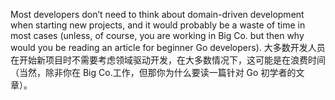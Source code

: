Most developers don’t need to think about domain-driven development when starting new projects, and it would probably be a waste of time in most cases (unless, of course, you are working in Big Co. but then why would you be reading an article for beginner Go developers).
大多数开发人员在开始新项目时不需要考虑领域驱动开发，在大多数情况下，这可能是在浪费时间（当然，除非你在 Big Co.工作，但那你为什么要读一篇针对 Go 初学者的文章）。